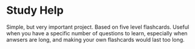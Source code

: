 # Study Help
Simple, but very important project. Based on five level flashcards. Useful when you have a specific number of questions to learn, especially when anwsers are long, and making your own flashcards would last too long.
